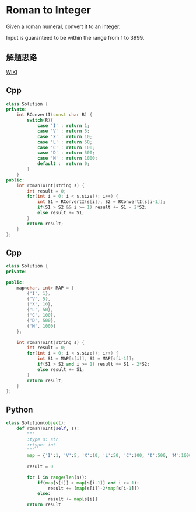 Roman to Integer 
===

Given a roman numeral, convert it to an integer.

Input is guaranteed to be within the range from 1 to 3999.

## 解题思路

[WIKI](https://zh.wikipedia.org/wiki/%E7%BD%97%E9%A9%AC%E6%95%B0%E5%AD%97)


## Cpp

```cpp
class Solution {
private:
    int RConvertI(const char R) {
        switch(R){
            case 'I' : return 1;
            case 'V' : return 5;
            case 'X' : return 10;
            case 'L' : return 50;
            case 'C' : return 100;
            case 'D' : return 500;
            case 'M' : return 1000;
            default :  return 0;
        }
    }
public:
    int romanToInt(string s) {
        int result = 0;
        for(int i = 0; i < s.size(); i++) {
            int S1 = RConvertI(s[i]), S2 = RConvertI(s[i-1]);
            if(S1 > S2 && i >= 1) result += S1 - 2*S2;
            else result += S1;
        }
        return result;
    }
};
```
## Cpp

```cpp
class Solution {
private:
    
public:
    map<char, int> MAP = {
        {'I', 1},
        {'V', 5}, 
        {'X', 10},
        {'L', 50},
        {'C', 100},
        {'D', 500},
        {'M', 1000}
    };
    
    int romanToInt(string s) {
        int result = 0;
        for(int i = 0; i < s.size(); i++) {
            int S1 = MAP[s[i]], S2 = MAP[s[i-1]];
            if(S1 > S2 and i >= 1) result += S1 - 2*S2;
            else result += S1;
        }
        return result;
    }
};
```

## Python

```python
class Solution(object):
    def romanToInt(self, s):
        """
        :type s: str
        :rtype: int
        """
        map = {'I':1, 'V':5, 'X':10, 'L':50, 'C':100, 'D':500, 'M':1000}
        
        result = 0
        
        for i in range(len(s)):
            if(map[s[i]] > map[s[i-1]] and i >= 1):
                result += (map[s[i]]-2*map[s[i-1]])
            else:
                result += map[s[i]]
        return result
```
